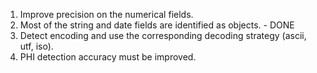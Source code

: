1. Improve precision on the numerical fields.
2. Most of the string and date fields are identified as objects. - DONE
3. Detect encoding and use the corresponding decoding strategy (ascii, utf, iso).
4. PHI detection accuracy must be improved.
